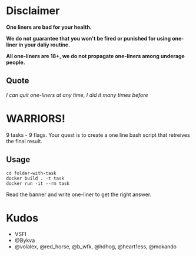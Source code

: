 # Disclaimer
**One liners are bad for your health.**

**We do not guarantee that you won't be fired or punished for using one-liner in your daliy routine.**

**All one-liners are 18+, we do not propagate one-liners among underage people.**

## Quote
*I can quit one-liners at any time, I did it many times before*

# WARRIORS!

9 tasks - 9 flags. 
Your quest is to create a one line bash script that retreives the final result.  

## Usage

`cd folder-with-task`  
`docker build . -t task`  
`docker run -it --rm task`

Read the banner and write one-liner to get the right answer. 

# Kudos
- VSFI
- @Bykva
- @volalex, @red_horse, @b_wfk, @hdhog, @heart1ess, @mokando

